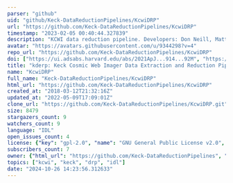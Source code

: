 ```yaml
---
parser: "github"
uid: "github/Keck-DataReductionPipelines/KcwiDRP"
url: "https://github.com/Keck-DataReductionPipelines/KcwiDRP"
timestamp: "2023-02-05 00:40:44.327839"
description: "KCWI data reduction pipeline. Developers: Don Neill, Matt Matuszewski, Chris Martin (Caltech)"
avatar: "https://avatars.githubusercontent.com/u/9344298?v=4"
repo_url: "https://github.com/Keck-DataReductionPipelines/KcwiDRP"
doi: ["https://ui.adsabs.harvard.edu/abs/2021ApJ...914...92M", "https://ui.adsabs.harvard.edu/abs/2023ascl.soft01018N/abstract"]
title: "kderp: Keck Cosmic Web Imager Data Extraction and Reduction Pipeline in IDL"
name: "KcwiDRP"
full_name: "Keck-DataReductionPipelines/KcwiDRP"
html_url: "https://github.com/Keck-DataReductionPipelines/KcwiDRP"
created_at: "2018-03-12T21:32:16Z"
updated_at: "2022-05-09T17:09:01Z"
clone_url: "https://github.com/Keck-DataReductionPipelines/KcwiDRP.git"
size: 8479
stargazers_count: 9
watchers_count: 9
language: "IDL"
open_issues_count: 4
license: {"key": "gpl-2.0", "name": "GNU General Public License v2.0", "spdx_id": "GPL-2.0", "url": "https://api.github.com/licenses/gpl-2.0", "node_id": "MDc6TGljZW5zZTg="}
subscribers_count: 7
owner: {"html_url": "https://github.com/Keck-DataReductionPipelines", "avatar_url": "https://avatars.githubusercontent.com/u/9344298?v=4", "login": "Keck-DataReductionPipelines", "type": "Organization"}
topics: ["kcwi", "keck", "drp", "idl"]
date: "2024-10-26 14:23:56.312633"
---
```

